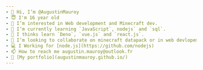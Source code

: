 ```yaml
---
- 👋 Hi, I’m @AugustinMauroy
- 😇 I'm 16 year old
- 👀 I’m interested in Web development and Minecraft dev.
- 🌱 I’m currently learning `JavaScript`, nodejs` and `sql`.
- 🤔 I thinks learn `Deno`, `vue.js` and `react.js`.
- 💞️ I’m looking to collaborate on minecraft datapack or in web devlopement.
- 💻 I Working for [node.js](https://github.com/nodejs)
- 📫 How to reach me augustin.mauroy@outlook.fr
- 📕 [My portfolio](augustinmauroy.github.io/)
---
```

